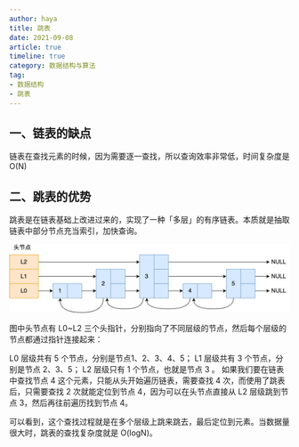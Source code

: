 ```yaml
---
author: haya
title: 跳表
date: 2021-09-08
article: true
timeline: true
category: 数据结构与算法
tag:
- 数据结构
- 跳表
---
```



## 一、链表的缺点
链表在查找元素的时候，因为需要逐一查找，所以查询效率非常低，时间复杂度是O(N)

## 二、跳表的优势
跳表是在链表基础上改进过来的，实现了一种「多层」的有序链表。本质就是抽取链表中部分节点充当索引，加快查询。

![](/assets/algo/data-structure/跳表/1.png)


图中头节点有 L0~L2 三个头指针，分别指向了不同层级的节点，然后每个层级的节点都通过指针连接起来：

L0 层级共有 5 个节点，分别是节点1、2、3、4、5；
L1 层级共有 3 个节点，分别是节点 2、3、5；
L2 层级只有 1 个节点，也就是节点 3 。
如果我们要在链表中查找节点 4 这个元素，只能从头开始遍历链表，需要查找 4 次，而使用了跳表后，只需要查找 2 次就能定位到节点 4，因为可以在头节点直接从 L2 层级跳到节点 3，然后再往前遍历找到节点 4。

可以看到，这个查找过程就是在多个层级上跳来跳去，最后定位到元素。当数据量很大时，跳表的查找复杂度就是 O(logN)。